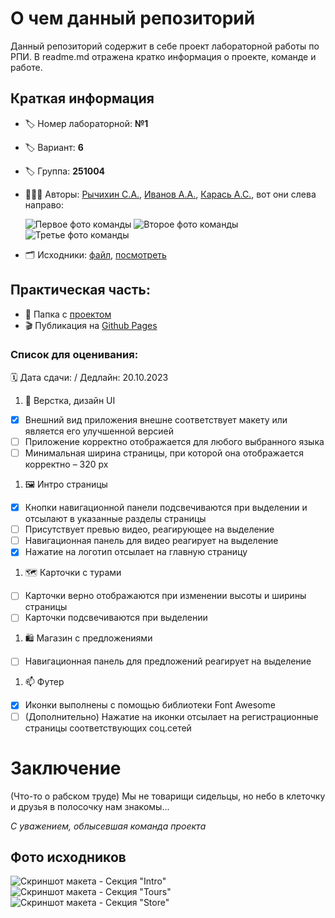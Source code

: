 # О чем данный репозиторий
Данный репозиторий содержит в себе проект лабораторной работы по РПИ. В readme.md отражена кратко информация о проекте, команде и работе.
## Краткая информация
- :label: Номер лабораторной: **№1**
- :label: Вариант: **6**
- :label: Группа: **251004**
- :family_man_man_boy: Авторы: [Рычихин С.А.](https://github.com/BeerManNotAvailable1), [Иванов А.А.](https://github.com/AndreyItMe),  [Карась А.С.](https://github.com/anticlown322), вот они слева направо:

    ![Первое фото команды](/assets/images/team-photo-1.jpg)
    ![Второе фото команды](/assets/images/team-photo-2.jpg)
    ![Третье фото команды](/assets/images/team-photo-3.jpg)
- :card_index_dividers: Исходники: [файл](assets/files/Вариант%206.psd), [посмотреть](https://github.com/anticlown322/Hiking-Project/tree/develop-Andrei_Karas'#%D1%84%D0%BE%D1%82%D0%BE-%D0%B8%D1%81%D1%85%D0%BE%D0%B4%D0%BD%D0%B8%D0%BA%D0%BE%D0%B2)
## Практическая часть: 
- :file_folder: Папка с [проектом](Project-folder)
- :clapper: Публикация на [Github Pages](https://anticlown322.github.io/Hiking-Project/)
### Список для оценивания:
:spiral_calendar: Дата сдачи: / Дедлайн: 20.10.2023
1. :eyes: Верстка, дизайн UI
- [x] Внешний вид приложения внешне соответствует макету или является его улучшенной версией
- [ ] Приложение корректно отображается для любого выбранного языка
- [ ] Минимальная ширина страницы, при которой она отображается корректно – 320 рх 
1. :framed_picture: Интро страницы
- [x] Кнопки навигационной панели подсвечиваются при выделении и отсылают в указанные разделы страницы
- [ ] Присутствует превью видео, реагирующее на выделение
- [ ] Навигационная панель для видео реагирует на выделение
- [x] Нажатие на логотип отсылает на главную страницу
1. :world_map: Карточки с турами
- [ ] Карточки верно отображаются при изменении высоты и ширины страницы   
- [ ] Карточки подсвечиваются при выделении
1. :shopping: Магазин с предложениями
- [ ] Навигационная панель для предложений реагирует на выделение
1. :mailbox: Футер
- [x] Иконки выполнены с помощью библиотеки Font Awesome
- [ ] \(Дополнительно) Нажатие на иконки отсылает на регистрационные страницы соответствующих соц.сетей
# Заключение
(Что-то о рабском труде)
Мы не товарищи сидельцы, но небо в клеточку и друзья в полосочку нам знакомы...

*С уважением, облысевшая команда проекта*

## Фото исходников
![Скриншот макета - Секция "Intro"](/assets/images/task-screen-1.jpg)
![Скриншот макета - Секция "Tours"](/assets/images/task-screen-2.jpg)
![Скриншот макета - Секция "Store"](/assets/images/task-screen-3.jpg)

